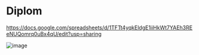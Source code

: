 # Diplom

https://docs.google.com/spreadsheets/d/1TFTt4yqkEldgE1iiHkWt7YAEh3REeNUQomrq0uBx4qU/edit?usp=sharing



![image](https://github.com/user-attachments/assets/08288222-230f-4e50-8912-de35e334d8f2)

